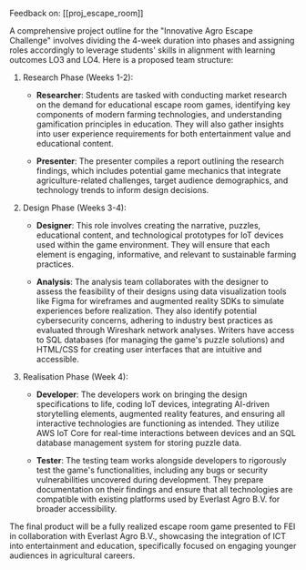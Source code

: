 Feedback on: [[proj_escape_room]]

A comprehensive project outline for the "Innovative Agro Escape Challenge" involves dividing the 4-week duration into phases and assigning roles accordingly to leverage students' skills in alignment with learning outcomes LO3 and LO4. Here is a proposed team structure:


1. Research Phase (Weeks 1-2):

   - **Researcher**: Students are tasked with conducting market research on the demand for educational escape room games, identifying key components of modern farming technologies, and understanding gamification principles in education. They will also gather insights into user experience requirements for both entertainment value and educational content.

   - **Presenter**: The presenter compiles a report outlining the research findings, which includes potential game mechanics that integrate agriculture-related challenges, target audience demographics, and technology trends to inform design decisions.


2. Design Phase (Weeks 3-4):

   - **Designer**: This role involves creating the narrative, puzzles, educational content, and technological prototypes for IoT devices used within the game environment. They will ensure that each element is engaging, informative, and relevant to sustainable farming practices.

   - **Analysis**: The analysis team collaborates with the designer to assess the feasibility of their designs using data visualization tools like Figma for wireframes and augmented reality SDKs to simulate experiences before realization. They also identify potential cybersecurity concerns, adhering to industry best practices as evaluated through Wireshark network analyses.
 Writers have access to SQL databases (for managing the game's puzzle solutions) and HTML/CSS for creating user interfaces that are intuitive and accessible.

3. Realisation Phase (Week 4):

   - **Developer**: The developers work on bringing the design specifications to life, coding IoT devices, integrating AI-driven storytelling elements, augmented reality features, and ensuring all interactive technologies are functioning as intended. They utilize AWS IoT Core for real-time interactions between devices and an SQL database management system for storing puzzle data.

   - **Tester**: The testing team works alongside developers to rigorously test the game's functionalities, including any bugs or security vulnerabilities uncovered during development. They prepare documentation on their findings and ensure that all technologies are compatible with existing platforms used by Everlast Agro B.V. for broader accessibility.


The final product will be a fully realized escape room game presented to FEI in collaboration with Everlast Agro B.V., showcasing the integration of ICT into entertainment and education, specifically focused on engaging younger audiences in agricultural careers.